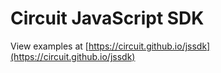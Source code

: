 # Circuit JavaScript SDK

View examples at [https://circuit.github.io/jssdk](https://circuit.github.io/jssdk)
